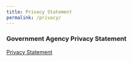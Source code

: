 ```yaml
---
title: Privacy Statement
permalink: /privacy/
---
```

### **Government Agency Privacy Statement**

[Privacy Statement](https://www.gov.sg/privacy-statement)